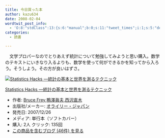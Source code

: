```yaml
---
title: 今日買った本
author: kazu634
date: 2008-02-04
wordtwit_post_info:
  - 'O:8:"stdClass":13:{s:6:"manual";b:0;s:11:"tweet_times";i:1;s:5:"delay";i:0;s:7:"enabled";i:1;s:10:"separation";s:2:"60";s:7:"version";s:3:"3.7";s:14:"tweet_template";b:0;s:6:"status";i:2;s:6:"result";a:0:{}s:13:"tweet_counter";i:2;s:13:"tweet_log_ids";a:1:{i:0;i:3679;}s:9:"hash_tags";a:0:{}s:8:"accounts";a:1:{i:0;s:7:"kazu634";}}'
categories:
  - 読書

---
```

<div class="section">
<p>
    　文学プロパーなのでとりあえず統計について勉強してみようと思い購入。数学のテキストにいきなり入るよりも、数学を使って何ができるかを知ってから入ろう。そうしよう。その方が良いはずさ。
</p>
  
<div class="hatena-asin-detail">
<a href="http://www.amazon.co.jp/dp/4873113350/?tag=hatena_st1-22&ascsubtag=d-7ibv" onclick="__gaTracker('send', 'event', 'outbound-article', 'http://www.amazon.co.jp/dp/4873113350/?tag=hatena_st1-22&ascsubtag=d-7ibv', '');"><img src="https://images-na.ssl-images-amazon.com/images/I/41p-vlsQf1L._SL160_.jpg" class="hatena-asin-detail-image" alt="Statistics Hacks ―統計の基本と世界を測るテクニック" title="Statistics Hacks ―統計の基本と世界を測るテクニック" /></a></p> 
    
<div class="hatena-asin-detail-info">
<p class="hatena-asin-detail-title">
<a href="http://www.amazon.co.jp/dp/4873113350/?tag=hatena_st1-22&ascsubtag=d-7ibv" onclick="__gaTracker('send', 'event', 'outbound-article', 'http://www.amazon.co.jp/dp/4873113350/?tag=hatena_st1-22&ascsubtag=d-7ibv', 'Statistics Hacks ―統計の基本と世界を測るテクニック');">Statistics Hacks ―統計の基本と世界を測るテクニック</a>
</p>
      
<ul>
<li>
<span class="hatena-asin-detail-label">作者:</span> <a href="http://d.hatena.ne.jp/keyword/Bruce%20Frey" onclick="__gaTracker('send', 'event', 'outbound-article', 'http://d.hatena.ne.jp/keyword/Bruce%20Frey', 'Bruce Frey');" class="keyword">Bruce Frey</a>,<a href="http://d.hatena.ne.jp/keyword/%B3%FB%DF%B7%E2%C3%C9%D7" onclick="__gaTracker('send', 'event', 'outbound-article', 'http://d.hatena.ne.jp/keyword/%B3%FB%DF%B7%E2%C3%C9%D7', '鴨澤眞夫');" class="keyword">鴨澤眞夫</a>,<a href="http://d.hatena.ne.jp/keyword/%C0%BE%C2%F4%C4%BE%CC%DA" onclick="__gaTracker('send', 'event', 'outbound-article', 'http://d.hatena.ne.jp/keyword/%C0%BE%C2%F4%C4%BE%CC%DA', '西沢直木');" class="keyword">西沢直木</a>
</li>
<li>
<span class="hatena-asin-detail-label">出版社/メーカー:</span> <a href="http://d.hatena.ne.jp/keyword/%A5%AA%A5%E9%A5%A4%A5%EA%A1%BC%A1%A6%A5%B8%A5%E3%A5%D1%A5%F3" onclick="__gaTracker('send', 'event', 'outbound-article', 'http://d.hatena.ne.jp/keyword/%A5%AA%A5%E9%A5%A4%A5%EA%A1%BC%A1%A6%A5%B8%A5%E3%A5%D1%A5%F3', 'オライリー・ジャパン');" class="keyword">オライリー・ジャパン</a>
</li>
<li>
<span class="hatena-asin-detail-label">発売日:</span> 2007/12/26
</li>
<li>
<span class="hatena-asin-detail-label">メディア:</span> 単行本（ソフトカバー）
</li>
<li>
<span class="hatena-asin-detail-label">購入</span>: 2人 <span class="hatena-asin-detail-label">クリック</span>: 135回
</li>
<li>
<a href="http://d.hatena.ne.jp/asin/4873113350" onclick="__gaTracker('send', 'event', 'outbound-article', 'http://d.hatena.ne.jp/asin/4873113350', 'この商品を含むブログ (46件) を見る');" target="_blank">この商品を含むブログ (46件) を見る</a>
</li>
</ul>
</div>
    
<div class="hatena-asin-detail-foot">
</div>
</div>
</div>
